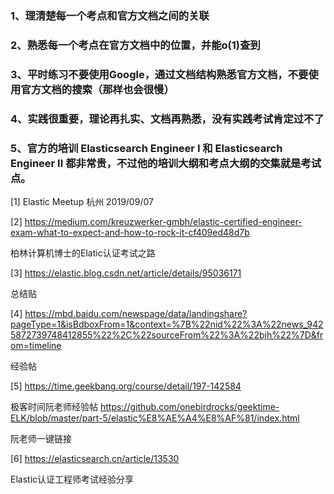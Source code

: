 ### 1、理清楚每一个考点和官方文档之间的关联

### 2、熟悉每一个考点在官方文档中的位置，并能o(1)查到

### 3、平时练习不要使用Google，通过文档结构熟悉官方文档，不要使用官方文档的搜索（那样也会很慢）

### 4、实践很重要，理论再扎实、文档再熟悉，没有实践考试肯定过不了

### 5、官方的培训 Elasticsearch Engineer I 和  Elasticsearch Engineer II 都非常贵，不过他的培训大纲和考点大纲的交集就是考试点。



[1] Elastic Meetup 杭州 2019/09/07

[2] https://medium.com/kreuzwerker-gmbh/elastic-certified-engineer-exam-what-to-expect-and-how-to-rock-it-cf409ed48d7b

柏林计算机博士的Elatic认证考试之路

[3] https://elastic.blog.csdn.net/article/details/95036171 

总结贴

[4] https://mbd.baidu.com/newspage/data/landingshare?pageType=1&isBdboxFrom=1&context=%7B%22nid%22%3A%22news_9425872739748412855%22%2C%22sourceFrom%22%3A%22bjh%22%7D&from=timeline 

经验帖

[5] https://time.geekbang.org/course/detail/197-142584 

极客时间阮老师经验帖
https://github.com/onebirdrocks/geektime-ELK/blob/master/part-5/elastic%E8%AE%A4%E8%AF%81/index.html 

阮老师一键链接

[6] https://elasticsearch.cn/article/13530

Elastic认证工程师考试经验分享
